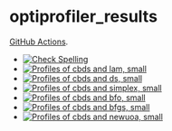 # optiprofiler_results

[GitHub Actions](https://docs.github.com/en/actions).
- [![Check Spelling](https://github.com/blockwise-direct-search/optiprofiler_results/actions/workflows/spelling.yml/badge.svg)](https://github.com/blockwise-direct-search/optiprofiler_results/actions/workflows/spelling.yml)
- [![Profiles of cbds and lam, small](https://github.com/blockwise-direct-search/optiprofiler_results/actions/workflows/profile_cbds_lam_small.yml/badge.svg)](https://github.com/blockwise-direct-search/optiprofiler_results/actions/workflows/profile_cbds_lam_small.yml)
- [![Profiles of cbds and ds, small](https://github.com/blockwise-direct-search/optiprofiler_results/actions/workflows/profile_cbds_ds_small.yml/badge.svg)](https://github.com/blockwise-direct-search/optiprofiler_results/actions/workflows/profile_cbds_ds_small.yml)
- [![Profiles of cbds and simplex, small](https://github.com/blockwise-direct-search/optiprofiler_results/actions/workflows/profile_cbds_simplex_small.yml/badge.svg)](https://github.com/blockwise-direct-search/optiprofiler_results/actions/workflows/profile_cbds_simplex_small.yml)
- [![Profiles of cbds and bfo, small](https://github.com/blockwise-direct-search/optiprofiler_results/actions/workflows/profile_cbds_bfo_small.yml/badge.svg)](https://github.com/blockwise-direct-search/optiprofiler_results/actions/workflows/profile_cbds_bfo_small.yml)
- [![Profiles of cbds and bfgs, small](https://github.com/blockwise-direct-search/optiprofiler_results/actions/workflows/profile_cbds_bfgs_small.yml/badge.svg)](https://github.com/blockwise-direct-search/optiprofiler_results/actions/workflows/profile_cbds_bfgs_small.yml)
- [![Profiles of cbds and newuoa, small](https://github.com/blockwise-direct-search/optiprofiler_results/actions/workflows/profile_cbds_newuoa_small.yml/badge.svg)](https://github.com/blockwise-direct-search/optiprofiler_results/actions/workflows/profile_cbds_newuoa_small.yml)